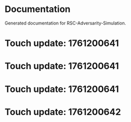 # Documentation

Generated documentation for RSC-Adversarity-Simulation.

# Touch update: 1761200641

# Touch update: 1761200641

# Touch update: 1761200641

# Touch update: 1761200642
